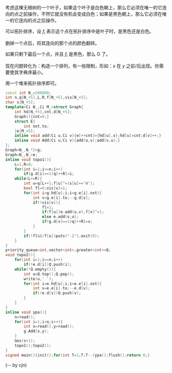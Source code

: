 考虑这棵无根树的一个叶子，如果这个叶子是白色朝上，那么它必须在唯一的它连向的点之前操作，不然它就没有机会变成白色；如果是黑色朝上，那么它必须在唯一的它连向的点之后操作。

可以拓扑排序，设 $f_i$ 表示这个点在拓扑排序中是叶子时，是黑色还是白色。

删掉一个点后，将其连向的那个点的颜色翻转。

如果只剩下最后一个点，并且 $f_i$ 是黑色，那么 G 了。

现在问题转化为：构造一个排列，有一些限制，形如：$x$ 在 $y$ 之前/后出现。你需要使其字典序最小。

用一个堆来拓扑排序即可。

```cpp
const int N_=200000;
int n,q[N_+5],L,R,f[N_+5],vis[N_+5];
char s[N_+5];
template<Ci N_,Ci M_>struct Graph{
	int hd[N_+5],cnt,d[N_+5];
	Graph(){cnt=0;}
	struct E{
		int nxt,to;
	}e[M_+5];
	inline void add(Ci u,Ci v){e[++cnt]={hd[u],v};hd[u]=cnt;d[v]++;}
	inline void Add(Ci u,Ci v){add(u,v);add(v,u);}
};
Graph<N_,N_*2>g;
Graph<N_,N_>e;
inline void topo1(){
	L=1,R=0;
	for(int i=1;i<=n;i++)
		if(g.d[i]==1)q[++R]=i;
	while(L<=R){
		int u=q[L++];f[u]^=(s[u]=='W');
		bool fl=0;vis[u]=1;
		for(int i=g.hd[u];i;i=g.e[i].nxt){
			int v=g.e[i].to;--g.d[v];
			if(!vis[v]){
				fl=1;
				if(f[u])e.add(u,v),f[v]^=1;
				else e.add(v,u);
				if(g.d[v]==1)q[++R]=v;
			}
		}
		if(!fl&&!f[u])puts("-1"),exit(0);
	}
}
priority_queue<int,vector<int>,greater<int>>Q;
void topo2(){
	for(int i=1;i<=n;i++)
		if(!e.d[i])Q.push(i);
	while(!Q.empty()){
		int u=Q.top();Q.pop();
		write(u,' ');
		for(int i=e.hd[u];i;i=e.e[i].nxt){
			int v=e.e[i].to;--e.d[v];
			if(!e.d[v])Q.push(v);
		}
	}
}
inline void ypa(){
	n=read();
	for(int i=1;i<n;i++){
		int x=read(),y=read();
		g.Add(x,y);
	}
	Ges(s+1);
	topo1();topo2();
}
signed main(){init();for(int T=1;T;T--)ypa();flush();return 0;}
```

(-- by cjn)
